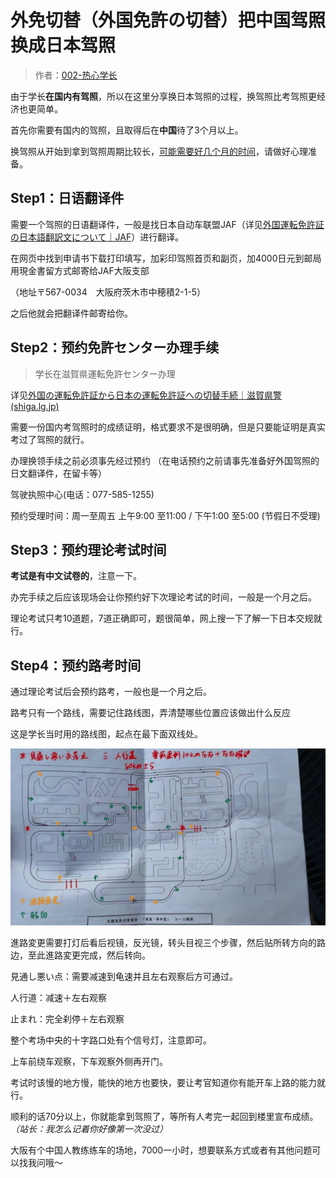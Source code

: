 # 外免切替（外国免許の切替）把中国驾照换成日本驾照

> 作者：[002-热心学长](https://luopzh.github.io/University-R/pages/makefriends#002-%E7%83%AD%E5%BF%83%E5%AD%A6%E9%95%BF)

由于学长**在国内有驾照**，所以在这里分享换日本驾照的过程，换驾照比考驾照更经济也更简单。

首先你需要有国内的驾照，且取得后在**中国**待了3个月以上。

换驾照从开始到拿到驾照周期比较长，<u>可能需要好几个月的时间</u>，请做好心理准备。

## Step1：日语翻译件

需要一个驾照的日语翻译件，一般是找日本自动车联盟JAF（详见[外国運転免許証の日本語翻訳文について｜JAF](https://jaf.or.jp/common/visitor-procedures/switch-to-japanese-license)）进行翻译。

在网页中找到申请书下载打印填写，加彩印驾照首页和副页，加4000日元到邮局用現金書留方式邮寄给JAF大阪支部

（地址〒567-0034　大阪府茨木市中穂積2-1-5）

之后他就会把翻译件邮寄给你。

## Step2：预约免許センター办理手续

> 学长在滋賀県運転免許センター办理

详见[外国の運転免許証から日本の運転免許証への切替手続｜滋賀県警 (shiga.lg.jp)](https://www.pref.shiga.lg.jp/police/menkyo/kokugai/301012.html#中国語)

需要一份国内考驾照时的成绩证明，格式要求不是很明确，但是只要能证明是真实考过了驾照的就行。

办理换领手续之前必须事先经过预约 （在电话预约之前请事先准备好外国驾照的日文翻译件，在留卡等）

驾驶执照中心(电话：077-585-1255)

预约受理时间：周一至周五 上午9:00 至11:00 / 下午1:00 至5:00 (节假日不受理)

## Step3：预约理论考试时间

**考试是有中文试卷的**，注意一下。

办完手续之后应该现场会让你预约好下次理论考试的时间，一般是一个月之后。

理论考试只考10道题，7道正确即可，题很简单，网上搜一下了解一下日本交规就行。

## Step4：预约路考时间

通过理论考试后会预约路考，一般也是一个月之后。

路考只有一个路线，需要记住路线图，弄清楚哪些位置应该做出什么反应

这是学长当时用的路线图，起点在最下面双线处。

![image-20220923233215579](pictures/image-20220923233215579.png)

進路変更需要打灯后看后视镜，反光镜，转头目视三个步骤，然后贴所转方向的路边，至此進路変更完成，然后转向。

見通し悪い点：需要减速到龟速并且左右观察后方可通过。

人行道：减速＋左右观察

止まれ：完全刹停＋左右观察

整个考场中央的十字路口处有个信号灯，注意即可。

上车前绕车观察，下车观察外侧再开门。

考试时该慢的地方慢，能快的地方也要快，要让考官知道你有能开车上路的能力就行。

顺利的话70分以上，你就能拿到驾照了，等所有人考完一起回到楼里宣布成绩。*（站长：我怎么记着你好像第一次没过）*

大阪有个中国人教练练车的场地，7000一小时，想要联系方式或者有其他问题可以找我问哦～